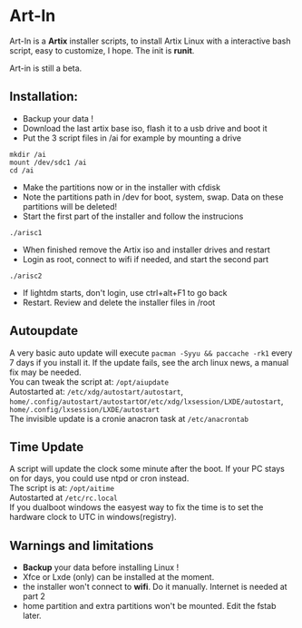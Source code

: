 # Art-In
Art-In is a **Artix** installer scripts, to install Artix Linux with a interactive bash script, easy to customize, I hope. The init is **runit**. 

Art-in is still a beta.
## Installation:
- Backup your data !
- Download the last artix base iso, flash it to a usb drive and boot it
- Put the 3 script files in /ai for example by mounting a drive
```
mkdir /ai
mount /dev/sdc1 /ai
cd /ai
```
- Make the partitions now or in the installer with cfdisk
- Note the partitions path in /dev for boot, system, swap. Data on these partitions will be deleted!
- Start the first part of the installer and follow the instrucions
```
./arisc1
```
- When finished remove the Artix iso and installer drives and restart
- Login as root, connect to wifi if needed, and start the second part
```
./arisc2
```
- If lightdm starts, don't login, use ctrl+alt+F1 to go back
- Restart. Review and delete the installer files in /root

## Autoupdate
A very basic auto update will execute `pacman -Syyu && paccache -rk1` every 7 days if you install it. If the update fails, see  the arch linux news, a manual fix may be needed.\
You can tweak the script at: `/opt/aiupdate`\
Autostarted at: `/etc/xdg/autostart/autostart`, `home/.config/autostart/autostart`or`/etc/xdg/lxsession/LXDE/autostart`, `home/.config/lxsession/LXDE/autostart`\
The invisible update is a cronie anacron task at `/etc/anacrontab`

## Time Update
A script will update the clock some minute after the boot. If your PC stays on for days, you could use ntpd or cron instead.\
The script is at: `/opt/aitime`\
Autostarted at `/etc/rc.local`\
If you dualboot windows the easyest way to fix the time is to set the hardware clock to UTC in windows(registry).

## Warnings and limitations
- **Backup** your data before installing Linux !
- Xfce or Lxde (only) can be installed at the moment. 
- the installer won't connect to **wifi**. Do it manually. Internet is needed at part 2
- home partition and extra partitions won't be mounted. Edit the fstab later.
